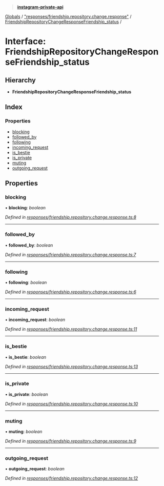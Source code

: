 > **[instagram-private-api](../README.md)**

[Globals](../README.md) / ["responses/friendship.repository.change.response"](../modules/_responses_friendship_repository_change_response_.md) / [FriendshipRepositoryChangeResponseFriendship_status](_responses_friendship_repository_change_response_.friendshiprepositorychangeresponsefriendship_status.md) /

# Interface: FriendshipRepositoryChangeResponseFriendship_status

## Hierarchy

* **FriendshipRepositoryChangeResponseFriendship_status**

## Index

### Properties

* [blocking](_responses_friendship_repository_change_response_.friendshiprepositorychangeresponsefriendship_status.md#blocking)
* [followed_by](_responses_friendship_repository_change_response_.friendshiprepositorychangeresponsefriendship_status.md#followed_by)
* [following](_responses_friendship_repository_change_response_.friendshiprepositorychangeresponsefriendship_status.md#following)
* [incoming_request](_responses_friendship_repository_change_response_.friendshiprepositorychangeresponsefriendship_status.md#incoming_request)
* [is_bestie](_responses_friendship_repository_change_response_.friendshiprepositorychangeresponsefriendship_status.md#is_bestie)
* [is_private](_responses_friendship_repository_change_response_.friendshiprepositorychangeresponsefriendship_status.md#is_private)
* [muting](_responses_friendship_repository_change_response_.friendshiprepositorychangeresponsefriendship_status.md#muting)
* [outgoing_request](_responses_friendship_repository_change_response_.friendshiprepositorychangeresponsefriendship_status.md#outgoing_request)

## Properties

###  blocking

• **blocking**: *boolean*

*Defined in [responses/friendship.repository.change.response.ts:8](https://github.com/dilame/instagram-private-api/blob/173bc62/src/responses/friendship.repository.change.response.ts#L8)*

___

###  followed_by

• **followed_by**: *boolean*

*Defined in [responses/friendship.repository.change.response.ts:7](https://github.com/dilame/instagram-private-api/blob/173bc62/src/responses/friendship.repository.change.response.ts#L7)*

___

###  following

• **following**: *boolean*

*Defined in [responses/friendship.repository.change.response.ts:6](https://github.com/dilame/instagram-private-api/blob/173bc62/src/responses/friendship.repository.change.response.ts#L6)*

___

###  incoming_request

• **incoming_request**: *boolean*

*Defined in [responses/friendship.repository.change.response.ts:11](https://github.com/dilame/instagram-private-api/blob/173bc62/src/responses/friendship.repository.change.response.ts#L11)*

___

###  is_bestie

• **is_bestie**: *boolean*

*Defined in [responses/friendship.repository.change.response.ts:13](https://github.com/dilame/instagram-private-api/blob/173bc62/src/responses/friendship.repository.change.response.ts#L13)*

___

###  is_private

• **is_private**: *boolean*

*Defined in [responses/friendship.repository.change.response.ts:10](https://github.com/dilame/instagram-private-api/blob/173bc62/src/responses/friendship.repository.change.response.ts#L10)*

___

###  muting

• **muting**: *boolean*

*Defined in [responses/friendship.repository.change.response.ts:9](https://github.com/dilame/instagram-private-api/blob/173bc62/src/responses/friendship.repository.change.response.ts#L9)*

___

###  outgoing_request

• **outgoing_request**: *boolean*

*Defined in [responses/friendship.repository.change.response.ts:12](https://github.com/dilame/instagram-private-api/blob/173bc62/src/responses/friendship.repository.change.response.ts#L12)*